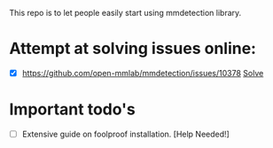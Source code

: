 This repo is to let people easily start using mmdetection library.

# Attempt at solving issues online: 

- [x] https://github.com/open-mmlab/mmdetection/issues/10378 [Solve]()

# Important todo's

- [ ] Extensive guide on foolproof installation. [Help Needed!]